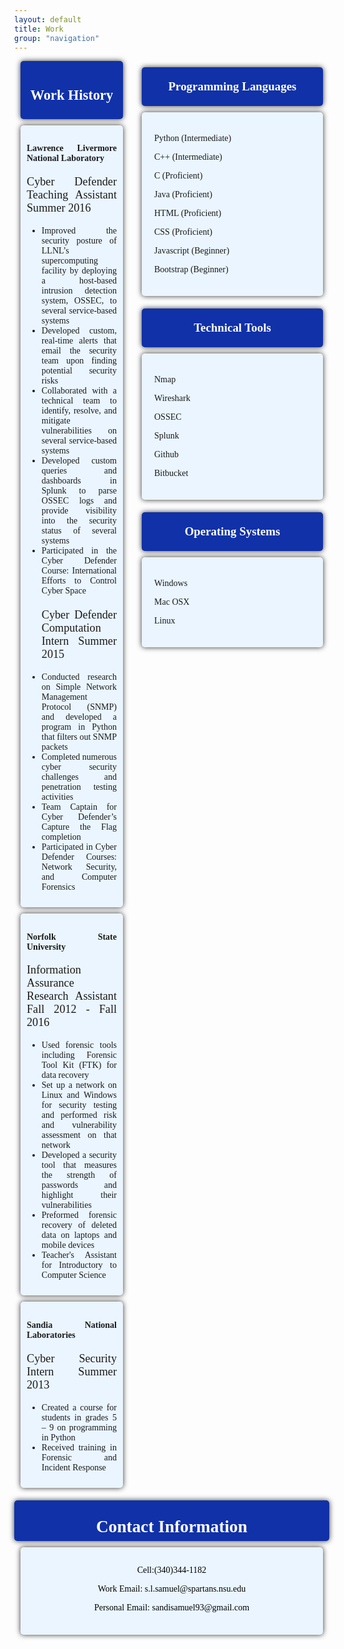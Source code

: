 ```yaml
---
layout: default
title: Work
group: "navigation"
---
```


<style>
body{
	#background-image: url("http://www.alexpdesigns.com/images/background.jpg");
	background-color:#white;
	margin:0px;
	font-family: verdana,georgia,serif;
	font-size: 14px;
}
#header{
	background-color:lightgreen;
	margin:10px;
	height: 90px;
	border-radius: 5px;
}

.main{
	background-color:#eaf5ff;
	padding: 10px;
	margin-left:10px;
	margin-right: 330px;
	margin-top: 10px;
	margin-bottom: 10px;
	border-radius: 5px;
	font-size: 100%;
	text-align: justify;
	box-shadow: 0 0 8px rgba(0, 0, 0, .8);
	-webkit-box-shadow: 0 0 8px rgba(0, 0, 0, .8);
	-moz-box-shadow: 0 0 8px rgba(0, 0, 0, .8);
}
.title{
	background-color:#1031a8;
	padding: 10px;
	margin-left:10px;
	margin-right: 330px;
	margin-top: 10px;
	margin-bottom: 10px;
	border-radius: 5px;
	font-size: 80%;
	font-color: white;
	text-align: center;
	box-shadow: 0 0 8px rgba(0, 0, 0, .8);
	-webkit-box-shadow: 0 0 8px rgba(0, 0, 0, .8);
	-moz-box-shadow: 0 0 8px rgba(0, 0, 0, .8);
}
.circular {
    #float:left;
	width: 200px;
	height: 200px;
	border-radius: 150px;
	-webkit-border-radius: 150px;
	-moz-border-radius: 150px;
	background: url(https://connect.talemetry.com/system/production/assets/48123/original/llnl.jpg) no-repeat;
	box-shadow: 0 0 8px rgba(0, 0, 0, .8);
	-webkit-box-shadow: 0 0 8px rgba(0, 0, 0, .8);
	-moz-box-shadow: 0 0 8px rgba(0, 0, 0, .8);
}
.sideright{
	background-color:#eaf5ff;
	padding: 20px;
	margin-left:10px;
	margin-right:10px;
	margin-top:0px;
	margin-bottom: 10px;
	border-radius: 5px;
	font-size: 100%;
	float: right;
	width:250px;
	clear: right;
	box-shadow: 0 0 8px rgba(0, 0, 0, .8);
	-webkit-box-shadow: 0 0 8px rgba(0, 0, 0, .8);
	-moz-box-shadow: 0 0 8px rgba(0, 0, 0, .8);
}
.siderightTitle{
	background-color:#1031a8;
	padding: 20px;
	margin-left:10px;
	margin-right:10px;
	margin-top:10px;
	margin-bottom: 10px;
	border-radius: 5px;
	font-size: 90%;
	float: right;
	width:250px;
	clear: right;
	text-align: justify;
	box-shadow: 0 0 8px rgba(0, 0, 0, .8);
	-webkit-box-shadow: 0 0 8px rgba(0, 0, 0, .8);
	-moz-box-shadow: 0 0 8px rgba(0, 0, 0, .8);
}
.imgsidebar{
	margin-left:10px;
	margin-right:10px;
	margin-top:0px;
	margin-bottom: 10px;
	border-radius: 5px;
	float: right;
	width:290px;
	clear: right;
	opacity: 1.0px;
	transition: opacity 0.5s ease-in-out;
}
.imgsidebar:hover{
	opacity: 0.4;
}
#footer{
	background-color:#1031a8;
	margin-top:20px;
	height: 35px;
	border-radius: 5px;
	clear: both;
	text-align: center;
	font-size: 130%;
	color:#fff;
	padding: 15px;
	box-shadow: 0 0 8px rgba(0, 0, 0, .8);
	-webkit-box-shadow: 0 0 8px rgba(0, 0, 0, .8);
	-moz-box-shadow: 0 0 8px rgba(0, 0, 0, .8);
}
#footerTitle{
	background-color:#eaf5ff;
	margin:10px;
	height: 110px;
	border-radius: 5px;
	clear: both;
	text-align: left;
	font-size: 100%;
	color:black;
	padding: 15px;
	clear: right;
	text-align: center;
	box-shadow: 0 0 8px rgba(0, 0, 0, .8);
	-webkit-box-shadow: 0 0 8px rgba(0, 0, 0, .8);
	-moz-box-shadow: 0 0 8px rgba(0, 0, 0, .8);

}
}
h1{
	color: white;
	font-size: 80%;
	text-align: center;
	margin: 30px;
	top: 10%;
	position: relative;
}
h2{
	color: white;
	font-size: 110%;
}
h3{
	font-size: 150%;
	text-align: center;
	color: white;
	margin: 0px;
	top: 35%;
	position: relative;
}
</style>




<div class="siderightTitle">
<h3>Programming Languages</h3>
</div>
<div class="sideright">
	<p>Python (Intermediate)</p>
	<p>C++ (Intermediate)</p>
	<p>C (Proficient)</p>
	<p>Java (Proficient)</p>
	<p>HTML (Proficient)</p>
	<p>CSS (Proficient)</p>
	<p>Javascript (Beginner)</p>
	<p>Bootstrap (Beginner)</p>
</div>
<div class="siderightTitle">
<h3>Technical Tools</h3>
</div>
<div class="sideright">
	<p>Nmap</p>
	<p>Wireshark</p>
	<p>OSSEC</p>
	<p>Splunk</p>
	<p>Github</p>
	<p>Bitbucket</p>
</div>
<div class="siderightTitle">
<h3>Operating Systems</h3>
</div>
<div class="sideright">
	<p>Windows</p>
	<p>Mac OSX</p>
	<p>Linux</p>
</div>

<div class="title">
<h1 style="color:white;">Work History</h1>


</div>
<div class="main">
<h4> Lawrence Livermore National Laboratory</h4> <p style="font-size:130%;">Cyber Defender Teaching Assistant Summer 2016</p>
<ul>
<li>Improved the security posture of LLNL’s supercomputing facility by deploying a host-based intrusion detection system, OSSEC, to several service-based systems</li>
<li>Developed custom, real-time alerts that email the security team upon finding potential security risks </li>
<li>Collaborated with a technical team to identify, resolve, and mitigate vulnerabilities on several service-based systems</li>
<li>Developed custom queries and dashboards in Splunk to parse OSSEC logs and provide visibility into the security status of several systems</li>
<li>Participated in the Cyber Defender Course: International Efforts to Control Cyber Space</li>
</ul>
<ul>
<h4></h4><p style="font-size:130%;">Cyber Defender Computation Intern Summer 2015</p>
<li>Conducted research on Simple Network Management Protocol (SNMP) and developed a program in Python that filters out SNMP packets</li>
<li>Completed numerous cyber security challenges and penetration testing activities </li>
<li>Team Captain for Cyber Defender’s Capture the Flag completion</li>
<li>Participated in Cyber Defender Courses: Network Security, and Computer Forensics</li>

</ul>
</div>
<div class="main">
<h4>Norfolk State University</h4> <p style="font-size:130%;">Information Assurance Research Assistant Fall 2012 - Fall 2016 </p>
<ul>
<li>Used forensic tools including Forensic Tool Kit (FTK) for data recovery</li>
<li>Set up a network on Linux and Windows for security testing and performed risk and vulnerability assessment on that network</li>
<li>Developed a security tool that measures the strength of passwords and highlight their vulnerabilities</li>
<li>Preformed forensic recovery of deleted data on laptops and mobile devices</li>
<li>Teacher's Assistant for Introductory to Computer Science</li>
</ul>
</div>
<div class="main">
<h4>Sandia National Laboratories</h4> <p style="font-size:130%;">Cyber Security Intern Summer 2013</p>
<ul>
<li>Created a course for students in grades 5 – 9 on programming in Python</li>
<li>Received training in Forensic and Incident Response</li>
</ul>
</div>
<div id="footer">
<h3 style="color:white;">Contact Information</h3>
</div>

<div id="footerTitle">
<p>Cell:(340)344-1182 </p>
<p>Work Email: s.l.samuel@spartans.nsu.edu </p>
<p>Personal Email: sandisamuel93@gmail.com</p>

